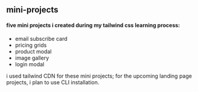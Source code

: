 ## mini-projects

#### five mini projects i created during my tailwind css learning process:

- email subscribe card
- pricing grids
- product modal
- image gallery
- login modal

i used tailwind CDN for these mini projects; for the upcoming landing page projects, i plan to use CLI installation.
